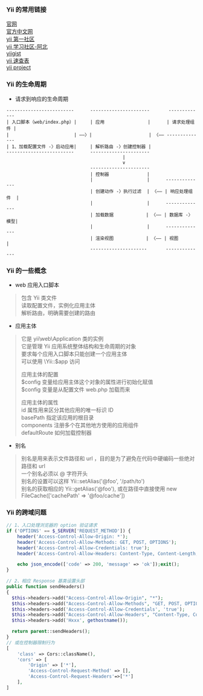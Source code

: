
### Yii 的常用链接
[官网](https://www.yiiframework.com/)  
[官方中文网](https://www.yiichina.com/)  
[yii 第一社区](https://getyii.com/)  
[yii 学习社区-阿北](https://nai8.me/)  
[yiigist](https://yiigist.com/)  
[yii 速查表](https://nai8.me/tool-sc.html)  
[yii project](https://yiipowered.com/en)  

### Yii 的生命周期
- 请求到响应的生命周期
```
-------------------------      ----------------------       -------------
| 入口脚本（web/index.php）|     | 应用                |      | 请求处理组件 |
|                        | ——〉|                     | 〈—— --------------
| 1、加载配置文件 -〉启动应用|     | 解析路由 -〉创建控制器 |
-------------------------      ----------------------
                                           |
                                           ∨
                               ----------------------
                               | 控制器              |
                               |                    |      --------------
                               | 创建动作 -〉执行过滤  | 〈—— | 响应处理组件  |
                               |                    |      --------------
                               | 加载数据            | 〈—— | 数据库 -〉模型|
                               |                    |      --------------
                               | 渲染视图            | 〈—— | 视图         |
                               ---------------------       --------------
```

### Yii 的一些概念
- web 应用入口脚本
> 包含 Yii 类文件  
> 读取配置文件，实例化应用主体  
> 解析路由，明确需要创建的路由  

- 应用主体 
> 它是 yii\web\Application 类的实例  
> 它是管理 Yii 应用系统整体结构和生命周期的对象  
> 要求每个应用入口脚本只能创建一个应用主体  
> 可以使用 \Yii::$app 访问  
> 
> 应用主体的配置  
> $config 变量给应用主体这个对象的属性进行初始化赋值  
> $config 变量是从配置文件 web.php 加载而来  
> 
> 应用主体的属性  
> id 属性用来区分其他应用的唯一标识 ID  
> basePath 指定该应用的根目录  
> components 注册多个在其他地方使用的应用组件  
> defaultRoute 如何加载控制器  

- 别名
> 别名是用来表示文件路径和 url ，目的是为了避免在代码中硬编码一些绝对路径和 url  
> 一个别名必须以 @ 字符开头  
> 别名的设置可以这样 Yii::setAlias('@foo', '/path/to')  
> 别名的获取相应的 Yii::getAlias('@foo'), 或在路径中直接使用 new FileCache(['cachePath' => '@foo/cache'])  


### Yii 的跨域问题
```php
// 1、入口处理浏览器的 option 验证请求
if ('OPTIONS' == $_SERVER['REQUEST_METHOD']) {
    header('Access-Control-Allow-Origin: *');
    header('Access-Control-Allow-Methods: GET, POST, OPTIONS');
    header('Access-Control-Allow-Credentials: true');
    header('Access-Control-Allow-Headers: Content-Type, Content-Length, User-Agent, Accept-Language, Accept-Encoding, Authorization, Auth-Sign, Client-date, Client-Timestamp, Accept, X-Requested-With');

    echo json_encode(['code' => 200, 'message' => 'ok']);exit();
}

// 2、相应 Response 基类设置头部
public function sendHeaders()
{
  $this->headers->add("Access-Control-Allow-Origin", "*");
  $this->headers->add("Access-Control-Allow-Methods", "GET, POST, OPTIONS");
  $this->headers->add('Access-Control-Allow-Credentials', 'true');
  $this->headers->add("Access-Control-Allow-Headers", "Content-Type, Content-Length, User-Agent, Accept-Language, Accept-Encoding, Authorization, Auth-Sign, Client-date, Client-Timestamp, Accept, X-Requested-With");
  $this->headers->add('Hxxx', gethostname());

  return parent::sendHeaders();
}
// 或在控制器限制行为
[
    'class' => Cors::className(),
    'cors' => [
        'Origin' => ['*'],
        'Access-Control-Request-Method' => [],
        'Access-Control-Request-Headers'=>['*']
    ],
]
```
